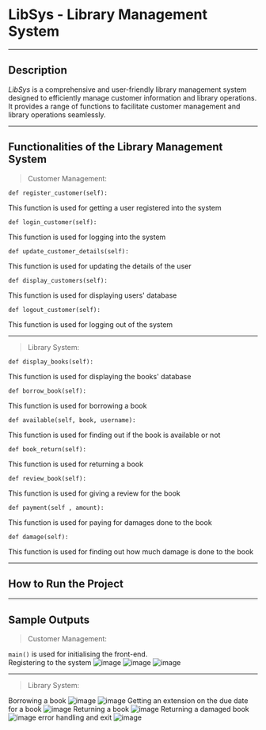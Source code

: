 # LibSys - Library Management System
---
## Description

_LibSys_ is a comprehensive and user-friendly library management system designed to efficiently manage customer information and library operations. It provides a range of functions to facilitate customer management and library operations seamlessly.

---
## Functionalities of the Library Management System

>Customer Management: <br>

`def register_customer(self):` 

This function is used for getting a user registered into the system <br>

`def login_customer(self):` 

This function is used for logging into the system <br>

`def update_customer_details(self):`

This function is used for updating the details of the user  <br>

`def display_customers(self):`

This function is used for displaying users' database  <br>

`def logout_customer(self):`

This function is used for logging out of the system  <br>

---
>Library System: <br>

`def display_books(self):`

This function is used for displaying the books' database <br>

`def borrow_book(self):`

This function is used for borrowing a book <br>

`def available(self, book, username):`

This function is used for finding out if the book is available or not <br>

`def book_return(self):`

This function is used for returning a book <br>

`def review_book(self):`

This function is used for giving a review for the book <br>

`def payment(self , amount):`

This function is used for paying for damages done to the book <br>

`def damage(self):`

This function is used for finding out how much damage is done to the book <br>

---
## How to Run the Project
---

## Sample Outputs

> Customer Management: <br>

`main()` is used for initialising the front-end. <br>
Registering to the system
![image](https://github.com/Ananya22112308/Library_System/assets/118894662/e8a87767-238c-466b-b092-b86da41be028)
![image](https://github.com/Ananya22112308/Library_System/assets/118894662/d4512465-7323-4b4f-9e7b-9287cd91689b)
![image](https://github.com/Ananya22112308/Library_System/assets/118894662/0313f215-4af5-4116-a9fb-f03d846cb369)

---
> Library System: <br>

Borrowing a book
![image](https://github.com/Ananya22112308/Library_System/assets/118894662/60cca3d5-bfa3-4736-8c9b-88f9e50475be)
![image](https://github.com/Ananya22112308/Library_System/assets/118894662/4034e834-67c6-48d8-99b4-f9069dd746b2)
Getting an extension on the due date for a book
![image](https://github.com/Ananya22112308/Library_System/assets/118894662/d850e909-d22b-4679-9fc0-eda5e1488513)
Returning a book
![image](https://github.com/Ananya22112308/Library_System/assets/118894662/5332d223-6d83-48f9-baa2-0afee72aa36e)
Returning a damaged book
![image](https://github.com/Ananya22112308/Library_System/assets/118894662/331d1917-56d7-4696-a17e-91d48ff1895e)
error handling and exit
![image](https://github.com/Ananya22112308/Library_System/assets/118894662/9740877b-cd7f-43ed-a9da-d16426b2ca0b)









